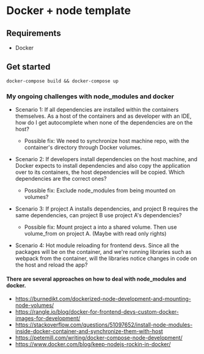 # Docker + node template
## Requirements
- Docker

## Get started
`docker-compose build && docker-compose up`

### My ongoing challenges with node_modules and docker
- Scenario 1: If all dependencies are installed within the containers themselves. As a host of the containers and as developer with an IDE, how do I get autocomplete when none of the dependencies are on the host?
  - Possible fix: We need to synchronize host machine repo, with the container's directory through Docker volumes.

- Scenario 2: If developers install dependencies on the host machine, and Docker expects to install dependencies and also copy the application over to its containers, the host dependencies will be copied. Which dependencies are the correct ones?
  - Possible fix: Exclude node_modules from being mounted on volumes?

- Scenario 3: If project A installs dependencies, and project B requires the same dependencies, can project B use project A's dependencies?
  - Possible fix: Mount project a into a shared volume. Then use volume_from on project A. (Maybe with read only rights)

- Scenario 4: Hot module reloading for frontend devs. Since all the packages will be on the container, and we're running libraries such as webpack from the container, will the libraries notice changes in code on the host and reload the app?


#### There are several approaches on how to deal with node_modules and docker.
- https://burnedikt.com/dockerized-node-development-and-mounting-node-volumes/
- https://rangle.io/blog/docker-for-frontend-devs-custom-docker-images-for-development/
- https://stackoverflow.com/questions/51097652/install-node-modules-inside-docker-container-and-synchronize-them-with-host
- https://petemill.com/writing/docker-compose-node-development/
- https://www.docker.com/blog/keep-nodejs-rockin-in-docker/
